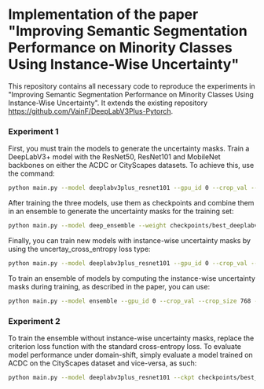 # Implementation of the paper "Improving Semantic Segmentation Performance on Minority Classes Using Instance-Wise Uncertainty"

This repository contains all necessary code to reproduce the experiments in "Improving Semantic Segmentation Performance on Minority Classes Using Instance-Wise Uncertainty". It extends the existing repository https://github.com/VainF/DeepLabV3Plus-Pytorch.

### Experiment 1

First, you must train the models to generate the uncertainty masks. Train a DeepLabV3+ model with the ResNet50, ResNet101 and MobileNet backbones on either the ACDC or CityScapes datasets. To achieve this, use the command:
```bash
python main.py --model deeplabv3plus_resnet101 --gpu_id 0 --crop_val --lr 0.0001 --crop_size 768 --batch_size 2 --val_batch_size 1 --output_stride 16 --dataset cityscapes --data_root ./datasets/data/cityscapes --total_itrs 50000 --random_seed -1
```
After training the three models, use them as checkpoints and combine them in an ensemble to generate the uncertainty masks for the training set:
```bash
python main.py --model deep_ensemble --weight checkpoints/best_deeplabv3plus_resnet101_cityscapes_os16_seed7830581.pth --weight checkpoints/best_deeplabv3plus_mobilenet_cityscapes_os16_seed6009574.pth --weight checkpoints/best_deeplabv3plus_resnet50_cityscapes_os16_seed8344116.pth --gpu_id 0 --crop_val --lr 0.0001 --crop_size 768 --batch_size 1 --val_batch_size 1 --output_stride 16 --dataset cityscapes --data_root ./datasets/data/cityscapes --make_uncertainty_masks
```
Finally, you can train new models with instance-wise uncertainty masks by using the uncertay_cross_entropy loss type:
```bash
python main.py --model deeplabv3plus_resnet101 --gpu_id 0 --crop_val --loss_type uncertainty_cross_entropy --lr 0.0001 --crop_size 768 --batch_size 2 --val_batch_size 1 --output_stride 16 --dataset cityscapes --data_root ./datasets/data/cityscapes --total_itrs 50000 --random_seed -1
```
To train an ensemble of models by computing the instance-wise uncertainty masks during training, as described in the paper, you can use:
```bash
python main.py --model ensemble --gpu_id 0 --crop_val --crop_size 768 --batch_size 2 --val_batch_size 1 --output_stride 16 --dataset acdc --data_root ./datasets/data/ACDC --total_itrs 50000 --random_seed -1 --member deeplabv3plus_resnet101 --member deeplabv3plus_resnet50 --member deeplabv3plus_mobilenet --ensemble_lr 0.0001 --ensemble_lr 0.0001 --ensemble_lr 0.001
```
### Experiment 2
To train the ensemble without instance-wise uncertainty masks, replace the criterion loss function with the standard cross-entropy loss. To evaluate model performance under domain-shift, simply evaluate a model trained on ACDC on the CityScapes dataset and vice-versa, as such:
```bash
python main.py --model deeplabv3plus_resnet101 --ckpt checkpoints/best_deeplabv3plus_resnet101_acdc_os16_seed7830581.pth --gpu_id 0 --crop_val --crop_size 768 --batch_size 2 --val_batch_size 1 --output_stride 16 --dataset cityscapes --data_root ./datasets/data/cityscapes --random_seed -1 --test_only
```
